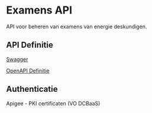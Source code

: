 # Examens API

API voor beheren van examens van energie deskundigen.

## API Definitie

[Swagger](https://ovo000090.github.io/VEKA_REST_API/?urls.primaryName=V1+-+Examens+API+-+TEST)

[OpenAPI Definitie](../examens/examens-api-test-v1.yaml)

## Authenticatie
Apigee - PKI certificaten (VO DCBaaS)